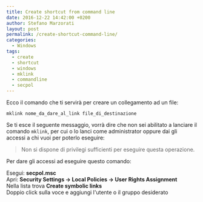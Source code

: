 ```yaml
---
title: Create shortcut from command line
date: 2016-12-22 14:42:00 +0200
author: Stefano Marzorati
layout: post
permalink: /create-shortcut-command-line/
categories:
  - Windows
tags:
  - create
  - shortcut
  - windows
  - mklink
  - commandline
  - secpol
---
```

Ecco il comando che ti servirà per creare un collegamento ad un file:   

<code>mklink nome_da_dare_al_link file_di_destinazione</code>

Se ti esce il seguente messaggio, vorrà dire che non sei abilitato a lanciare il comando <code>mklink</code>, per cui o lo lanci come administrator oppure dai gli accessi a chi vuoi per poterlo eseguire:   

> Non si dispone di privilegi sufficienti per eseguire questa operazione.   

Per dare gli accessi ad eseguire questo comando:   

Esegui: **secpol.msc**   
Apri: **Security Settings → Local Policies → User Rights Assignment**   
Nella lista trova **Create symbolic links**   
Doppio click sulla voce e aggiungi l'utente o il gruppo desiderato   
